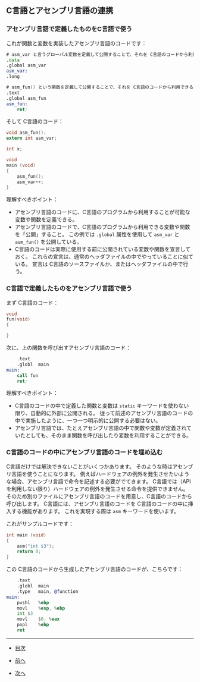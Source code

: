 ## C言語とアセンブリ言語の連携

### アセンブリ言語で定義したものをC言語で使う

これが関数と変数を実装したアセンブリ言語のコードです：

```asm
# asm_var と言うグローバル変数を定義して公開することで、それを C言語のコードから利用できるようになる
.data
.global asm_var
asm_var:
.long

# asm_fun() という関数を定義して公開することで、それを C言語のコードから利用できるようになる
.text
.global asm_fun
asm_fun:
    ret;
```

そして C言語のコード：

```C
void asm_fun();
extern int asm_var;

int x;

void
main (void)
{
	asm_fun();
	asm_var++;
}
```

理解すべきポイント：

* アセンブリ言語のコードに、C言語のプログラムから利用することが可能な変数や関数を定義できる。
* アセンブリ言語のコードで、C言語のプログラムから利用できる変数や関数を「公開」すること。
この例では ``.global`` 属性を使用して ``asm_var`` と ``asm_fun()`` を公開している。
* C言語のコードは実際に使用する前に公開されている変数や関数を宣言しておく。
これらの宣言は、通常のヘッダファイルの中でやっていることに似ている。
宣言は C言語のソースファイルか、またはヘッダファイルの中で行う。


### C言語で定義したものをアセンブリ言語で使う

まず C言語のコード：

```C
void
fun(void)
{

}
```

次に、上の関数を呼び出すアセンブリ言語のコード：

```asm
	.text
	.globl	main
main:
	call fun
	ret;
```

理解すべきポイント：

* C言語のコードの中で定義した関数と変数は ``static`` キーワードを使わない限り、自動的に外部に公開される。
従って前述のアセンブリ言語のコードの中で実施したように、一つ一つ明示的に公開する必要はない。
* アセンブリ言語では、たとえアセンブリ言語の中で関数や変数が定義されていたとしても、そのまま関数を呼び出したり変数を利用することができる。

### C言語のコードの中にアセンブリ言語のコードを埋め込む

C言語だけでは解決できないことがいくつかあります。
そのような時はアセンブリ言語を使うことになります。
例えばハードウェアの例外を発生させたいような場合、アセンブリ言語で命令を記述する必要がでてきます。
C言語では（API を利用しない限り）ハードウェアの例外を発生させる命令を提供できません。
そのため別のファイルにアセンブリ言語のコードを用意し、C言語のコードから呼び出します。
C言語には、アセンブリ言語のコードを C言語のコードの中に挿入する機能があります。
これを実現する際は ``asm`` キーワードを使います。

これがサンプルコードです：

```C
int main (void)
{
	asm("int $3");
	return 0;
}
```

この C言語のコードから生成したアセンブリ言語のコードが、こちらです：


```asm
	.text
	.globl	main
	.type	main, @function
main:
	pushl	%ebp
	movl	%esp, %ebp
	int $3
	movl	$0, %eax
	popl	%ebp
	ret
```

---

* [目次](/SUMMARY.md#C言語インターナル)

* [前へ](/ch14-01-memory-allocation-for-structure.md)

* [次へ](/ch16-01-miscellaneous.md)

